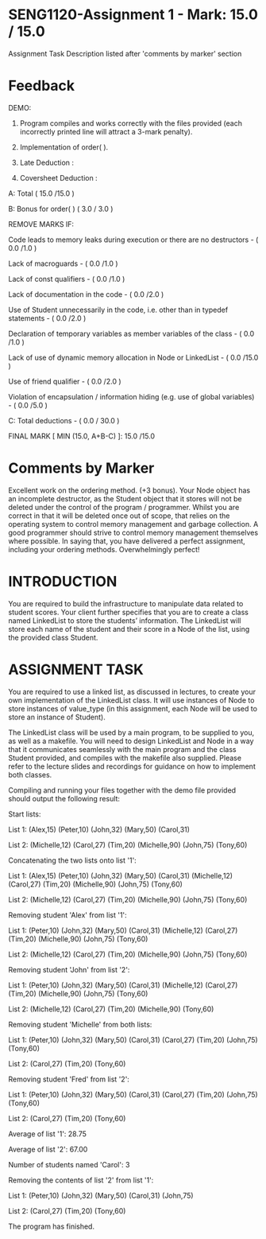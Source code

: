 # SENG1120-Assignment 1 - Mark: 15.0 / 15.0

Assignment Task Description listed after 'comments by marker' section

# Feedback
DEMO: 

1. Program compiles and works correctly with the files provided (each incorrectly printed line will attract a 3-mark penalty). 

2. Implementation of order( ). 

3. Late Deduction :  

4. Coversheet Deduction :  
 
A: Total (  15.0 /15.0  )         

B: Bonus for order( ) (  3.0 / 3.0  ) 
 
REMOVE MARKS IF: 

Code leads to memory leaks during execution or there are no destructors - (  0.0 /1.0  ) 

Lack of macroguards - (  0.0 /1.0  ) 


Lack of const qualifiers - (  0.0 /1.0  ) 

Lack of documentation in the code - (  0.0 /2.0  ) 


Use of Student unnecessarily in the code, i.e. other than in typedef statements - (  0.0 /2.0  ) 

Declaration of temporary variables as member variables of the class - (  0.0 /1.0  ) 

Lack of use of dynamic memory allocation in Node or LinkedList - (  0.0 /15.0  ) 

Use of friend qualifier - (  0.0 /2.0 ) 

Violation of encapsulation / information hiding (e.g. use of global variables) - (  0.0 /5.0  ) 

C: Total deductions - (  0.0 / 30.0  ) 

FINAL MARK [ MIN (15.0, A+B-C) ]:   15.0 /15.0 

# Comments by Marker
Excellent work on the ordering method. (+3 bonus). Your Node object has an incomplete destructor, as the Student object that it stores will not be deleted under the control of the program / programmer. Whilst you are correct in that it will be deleted once out of scope, that relies on the operating system to control memory management and garbage collection. A good programmer should strive to control memory management themselves where possible. In saying that, you have delivered a perfect assignment, including your ordering methods. Overwhelmingly perfect!
 
# INTRODUCTION 

You are required to build the infrastructure to manipulate data related to student scores. Your client further specifies that you are to create a class named LinkedList to store the students’ information. The LinkedList will store each name of the student and their score in a Node of the list, using the provided class Student. 

# ASSIGNMENT TASK 

You are required to use a linked list, as discussed in lectures, to create your own implementation of the LinkedList class. It will use instances of Node to store instances of value_type (in this assignment, each Node will be used to store an instance of Student). 

The LinkedList class will be used by a main program, to be supplied to you, as well as a makefile. You will need to design LinkedList and Node in a way that it communicates seamlessly with the main program and the class Student provided, and compiles with the makefile also supplied. Please refer to the lecture slides and recordings for guidance on how to implement both classes.  


Compiling and running your files together with the demo file provided should output the following result: 


Start lists: 

List 1: (Alex,15)  (Peter,10)  (John,32)  (Mary,50)  (Carol,31) 

List 2: (Michelle,12)  (Carol,27)  (Tim,20)  (Michelle,90)  (John,75)  (Tony,60) 
 
Concatenating the two lists onto list '1': 

List 1: (Alex,15)  (Peter,10)  (John,32)  (Mary,50)  (Carol,31)  (Michelle,12)  (Carol,27)  (Tim,20)  (Michelle,90)  (John,75)  (Tony,60)  

List 2: (Michelle,12)  (Carol,27)  (Tim,20)  (Michelle,90)  (John,75)  (Tony,60) 
 
Removing student 'Alex' from list '1': 

List 1: (Peter,10)  (John,32)  (Mary,50)  (Carol,31)  (Michelle,12)  (Carol,27)  (Tim,20)  (Michelle,90)  (John,75)  (Tony,60) 

List 2: (Michelle,12)  (Carol,27)  (Tim,20)  (Michelle,90)  (John,75)  (Tony,60) 
 
Removing student 'John' from list '2': 

List 1: (Peter,10)  (John,32)  (Mary,50)  (Carol,31)  (Michelle,12)  (Carol,27)  (Tim,20)  (Michelle,90)  (John,75)  (Tony,60) 

List 2: (Michelle,12)  (Carol,27)  (Tim,20)  (Michelle,90)  (Tony,60) 
 
Removing student 'Michelle' from both lists: 

List 1: (Peter,10)  (John,32)  (Mary,50)  (Carol,31)  (Carol,27)  (Tim,20)  (John,75)  (Tony,60) 

List 2: (Carol,27)  (Tim,20)  (Tony,60) 
 
Removing student 'Fred' from list '2': 

List 1: (Peter,10)  (John,32)  (Mary,50)  (Carol,31)  (Carol,27)  (Tim,20)  (John,75)  (Tony,60) 

List 2: (Carol,27)  (Tim,20)  (Tony,60) 
 
Average of list '1': 28.75 

Average of list '2': 67.00 
 
Number of students named 'Carol': 3 
 
Removing the contents of list '2' from list '1': 

List 1: (Peter,10)  (John,32)  (Mary,50)  (Carol,31)  (John,75) 

List 2: (Carol,27)  (Tim,20)  (Tony,60) 

The program has finished. 
